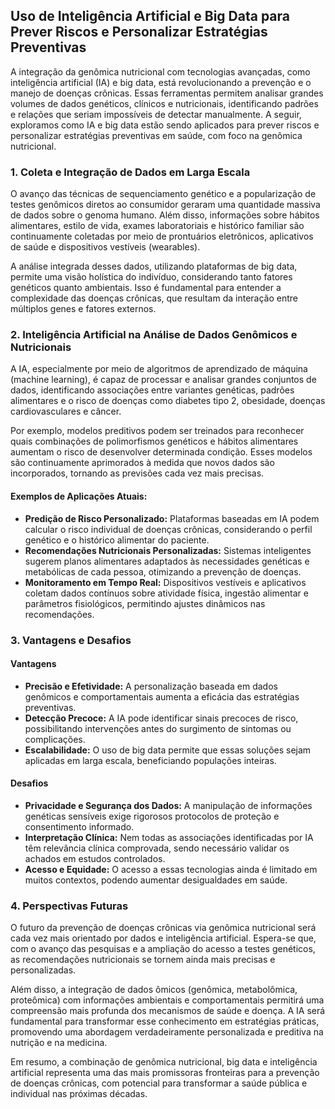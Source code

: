 
## Uso de Inteligência Artificial e Big Data para Prever Riscos e Personalizar Estratégias Preventivas

A integração da genômica nutricional com tecnologias avançadas, como inteligência artificial (IA) e big data, está revolucionando a prevenção e o manejo de doenças crônicas. Essas ferramentas permitem analisar grandes volumes de dados genéticos, clínicos e nutricionais, identificando padrões e relações que seriam impossíveis de detectar manualmente. A seguir, exploramos como IA e big data estão sendo aplicados para prever riscos e personalizar estratégias preventivas em saúde, com foco na genômica nutricional.

### 1. Coleta e Integração de Dados em Larga Escala

O avanço das técnicas de sequenciamento genético e a popularização de testes genômicos diretos ao consumidor geraram uma quantidade massiva de dados sobre o genoma humano. Além disso, informações sobre hábitos alimentares, estilo de vida, exames laboratoriais e histórico familiar são continuamente coletadas por meio de prontuários eletrônicos, aplicativos de saúde e dispositivos vestíveis (wearables).

A análise integrada desses dados, utilizando plataformas de big data, permite uma visão holística do indivíduo, considerando tanto fatores genéticos quanto ambientais. Isso é fundamental para entender a complexidade das doenças crônicas, que resultam da interação entre múltiplos genes e fatores externos.

### 2. Inteligência Artificial na Análise de Dados Genômicos e Nutricionais

A IA, especialmente por meio de algoritmos de aprendizado de máquina (machine learning), é capaz de processar e analisar grandes conjuntos de dados, identificando associações entre variantes genéticas, padrões alimentares e o risco de doenças como diabetes tipo 2, obesidade, doenças cardiovasculares e câncer.

Por exemplo, modelos preditivos podem ser treinados para reconhecer quais combinações de polimorfismos genéticos e hábitos alimentares aumentam o risco de desenvolver determinada condição. Esses modelos são continuamente aprimorados à medida que novos dados são incorporados, tornando as previsões cada vez mais precisas.

#### Exemplos de Aplicações Atuais:

- **Predição de Risco Personalizado:** Plataformas baseadas em IA podem calcular o risco individual de doenças crônicas, considerando o perfil genético e o histórico alimentar do paciente.
- **Recomendações Nutricionais Personalizadas:** Sistemas inteligentes sugerem planos alimentares adaptados às necessidades genéticas e metabólicas de cada pessoa, otimizando a prevenção de doenças.
- **Monitoramento em Tempo Real:** Dispositivos vestíveis e aplicativos coletam dados contínuos sobre atividade física, ingestão alimentar e parâmetros fisiológicos, permitindo ajustes dinâmicos nas recomendações.

### 3. Vantagens e Desafios

#### Vantagens

- **Precisão e Efetividade:** A personalização baseada em dados genômicos e comportamentais aumenta a eficácia das estratégias preventivas.
- **Detecção Precoce:** A IA pode identificar sinais precoces de risco, possibilitando intervenções antes do surgimento de sintomas ou complicações.
- **Escalabilidade:** O uso de big data permite que essas soluções sejam aplicadas em larga escala, beneficiando populações inteiras.

#### Desafios

- **Privacidade e Segurança dos Dados:** A manipulação de informações genéticas sensíveis exige rigorosos protocolos de proteção e consentimento informado.
- **Interpretação Clínica:** Nem todas as associações identificadas por IA têm relevância clínica comprovada, sendo necessário validar os achados em estudos controlados.
- **Acesso e Equidade:** O acesso a essas tecnologias ainda é limitado em muitos contextos, podendo aumentar desigualdades em saúde.

### 4. Perspectivas Futuras

O futuro da prevenção de doenças crônicas via genômica nutricional será cada vez mais orientado por dados e inteligência artificial. Espera-se que, com o avanço das pesquisas e a ampliação do acesso a testes genéticos, as recomendações nutricionais se tornem ainda mais precisas e personalizadas.

Além disso, a integração de dados ômicos (genômica, metabolômica, proteômica) com informações ambientais e comportamentais permitirá uma compreensão mais profunda dos mecanismos de saúde e doença. A IA será fundamental para transformar esse conhecimento em estratégias práticas, promovendo uma abordagem verdadeiramente personalizada e preditiva na nutrição e na medicina.

Em resumo, a combinação de genômica nutricional, big data e inteligência artificial representa uma das mais promissoras fronteiras para a prevenção de doenças crônicas, com potencial para transformar a saúde pública e individual nas próximas décadas.
```
